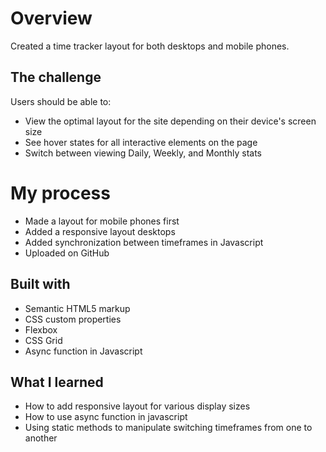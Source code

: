 
# Overview

Created a time tracker layout for both desktops and mobile phones. 

## The challenge

Users should be able to:

- View the optimal layout for the site depending on their device's screen size
- See hover states for all interactive elements on the page
- Switch between viewing Daily, Weekly, and Monthly stats


# My process

- Made a layout for mobile phones first
- Added a responsive layout desktops
- Added synchronization between timeframes in Javascript 
- Uploaded on GitHub


## Built with

- Semantic HTML5 markup
- CSS custom properties
- Flexbox
- CSS Grid
- Async function in Javascript


## What I learned

- How to add responsive layout for various display sizes
- How to use async function in javascript
- Using static methods to manipulate switching timeframes from one to another

